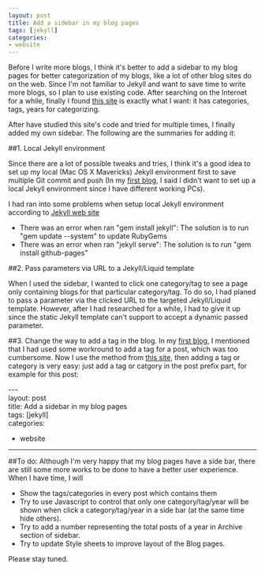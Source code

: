 ```yaml
---
layout: post
title: Add a sidebar in my blog pages
tags: [jekyll]
categories:
- website
---
```


Before I write more blogs, I think it's better to add a sidebar to my blog pages for better categorization of my blogs, like a lot of other blog sites do on the web. Since I'm not familiar to Jekyll and want to save time to write more blogs, so I plan to use existing code. After searching on the Internet for a while, finally I found [this site](http://blankego.github.io/index.html) is exactly what I want: it has categories, tags, years for categorizing. 

After have studied this site's code and tried for multiple times, I finally added my own sidebar. The following are the summaries for adding it:

##1. Local Jekyll environment
   
Since there are a lot of possible tweaks and tries, I think it's a good idea to set up my local (Mac OS X Mavericks) Jekyll environment first to save multiple Git commit and push (In my [first blog](http://kunxuj.github.io/my-first-blog/), I said I didn't want to set up a local Jekyll environment since I have different working PCs). 

I had ran into some problems when setup local Jekyll environment according to [Jekyll web site](http://jekyllrb.com/)

* There was an error when ran "gem install jekyll": The solution is to run "gem update --system" to update RubyGems   
* There was an error when ran "jekyll serve": The solution is to run "gem install github-pages"

##2. Pass parameters via URL to a Jekyll/Liquid template

When I used the sidebar, I wanted to click one category/tag to see a page only containing blogs for that particular category/tag. To do so, I had planed to pass a parameter via the clicked URL to the targeted Jekyll/Liquid template. However, after I had researched for a while, I had to give it up since the static Jekyll template can't support to accept a dynamic passed parameter. 

##3. Change the way to add a tag in the blog. 
In my [first blog](http://kunxuj.github.io/my-first-blog/), I mentioned that I had used some workround to add a tag for a post, which was too cumbersome. Now I use the method from  [this site](http://blankego.github.io/index.html), then adding a tag or category is very easy: just add a tag or catgory in the post prefix part, for example for this post: 

>
\-\-\-   
layout: post   
title: Add a sidebar in my blog pages   
tags: [jekyll]   
categories:  
- website  
--- 
> 

##To do:
Although I'm very happy that my blog pages have a side bar, there are still some more works to be done to have a better user experience. When I have time, I will  

* Show the tags/categories in every post which contains them
* Try to use Javascript to control that only one category/tag/year will be shown when click a category/tag/year in a side bar (at the same time hide others).
* Try to add a number representing the total posts of a year in Archive section of sidebar.
* Try to update Style sheets to improve layout of the Blog pages. 

Please stay tuned. 



